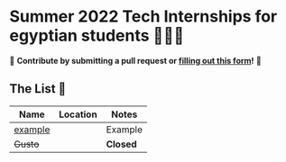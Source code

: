 # Summer 2022 Tech Internships for egyptian students 🤿👩‍💻

🤗 **Contribute by submitting a pull request or [filling out this form](https://docs.google.com/forms/d/e/1FAIpQLSf5ZYrhhYziWFQChdfxU_UWYacAHRsCuYpixuqhJ4pL_7RF-w/viewform?usp=sf_link)!**  🤗

## The List 👔

| Name  |  Location |  Notes |
|---|---|-------------|
|[example]() |  | Example |
|<del>Gusto</del> | | **Closed** |
